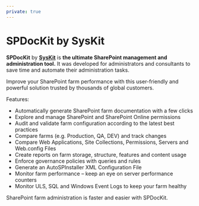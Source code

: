 ```yaml
---
private: true
---
```


# SPDocKit by SysKit

**SPDocKit** by [**SysKit**](https://www.syskit.com/) is **the ultimate SharePoint management and administration tool.** It was developed for administrators and consultants to save time and automate their administration tasks.

Improve your SharePoint farm performance with this user-friendly and powerful solution trusted by thousands of global customers.

Features:

* Automatically generate SharePoint farm documentation with a few clicks
* Explore and manage SharePoint and SharePoint Online permissions
* Audit and validate farm configuration according to the latest best practices
* Compare farms \(e.g. Production, QA, DEV\) and track changes
* Compare Web Applications, Site Collections, Permissions, Servers and Web.config Files
* Create reports on farm storage, structure, features and content usage
* Enforce governance policies with queries and rules
* Generate an AutoSPInstaller XML Configuration File
* Monitor farm performance – keep an eye on server performance counters
* Monitor ULS, SQL and Windows Event Logs to keep your farm healthy

SharePoint farm administration is faster and easier with SPDocKit.

